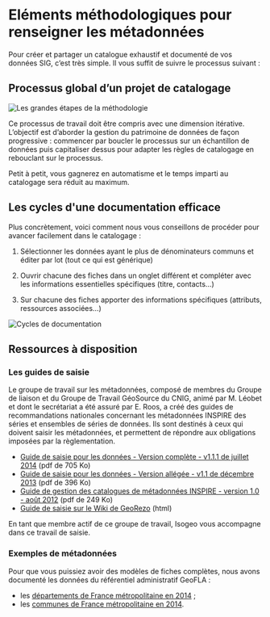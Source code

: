 # Eléments méthodologiques pour renseigner les métadonnées

Pour créer et partager un catalogue exhaustif et documenté de vos données SIG, c’est très simple. Il vous suffit de suivre le processus suivant :

## Processus global d’un projet de catalogage

![Les grandes étapes de la méthodologie](/assets/method_schema_cataloging_micro.png "Les étapes d&apos;un projet de catalogage")

Ce processus de travail doit être compris avec une dimension itérative. L’objectif est d’aborder la gestion du patrimoine de données de façon progressive : commencer par boucler le processus sur un échantillon de données puis capitaliser dessus pour adapter les règles de catalogage en rebouclant sur le processus.

Petit à petit, vous gagnerez en automatisme et le temps imparti au catalogage sera réduit au maximum.

## Les cycles d&apos;une documentation efficace

Plus concrètement, voici comment nous vous conseillons de procéder pour avancer facilement dans le catalogage :

1.	Sélectionner les données ayant le plus de dénominateurs communs et éditer par lot (tout ce qui est générique)

2.	Ouvrir chacune des fiches dans un onglet différent et compléter avec les informations essentielles spécifiques (titre, contacts…)

3.	Sur chacune des fiches apporter des informations spécifiques (attributs, ressources associées…)

![Cycles de documentation](/assets/method_schema_documentation_cycles.png "Les itérations de la méthodologie de catalogage")

## Ressources à disposition

### Les guides de saisie

Le groupe de travail sur les métadonnées, composé de membres du Groupe de liaison et du Groupe de Travail GéoSource du CNIG, animé par M. Léobet et dont le secrétariat a été assuré par E. Roos, a créé des guides de recommandations nationales concernant les métadonnées INSPIRE des séries et ensembles de séries de données. Ils sont destinés à ceux qui doivent saisir les métadonnées, et permettent de répondre aux obligations imposées par la règlementation.

* [Guide de saisie pour les données - Version complète - v1.1.1 de juillet 2014](http://cnig.gouv.fr/wp-content/uploads/2014/07/Guide-de-saisie-des-%C3%A9l%C3%A9ments-de-m%C3%A9tadonn%C3%A9es-INSPIRE-v1.1.1.pdf) (pdf de 705 Ko)
* [Guide de saisie pour les données - Version allégée - v1.1 de décembre 2013](http://cnig.gouv.fr/wp-content/uploads/2014/01/Guide-de-saisie-des-%C3%A9l%C3%A9ments-de-m%C3%A9tadonn%C3%A9es-INSPIRE-v1.1-final-light.pdf) (pdf de 396 Ko)
* [Guide de gestion des catalogues de métadonnées INSPIRE - version 1.0 - août 2012](http://inspire.ign.fr/sites/all/files/2012-08-20_guide-catalogues-md-inspire-v1.0.pdf) (pdf de 249 Ko)
* [Guide de saisie sur le Wiki de GeoRezo](http://georezo.net/wiki/main/donnees/inspire/aide_a_la_saisie_des_metadonnees_inspire) (html)

En tant que membre actif de ce groupe de travail, Isogeo vous accompagne dans ce travail de saisie.

### Exemples de métadonnées

Pour que vous puissiez avoir des modèles de fiches complètes, nous avons documenté les données du référentiel administratif GeoFLA :

* les [départements de France métropolitaine en 2014](http://open.isogeo.com/s/344d51c3edfb435daf9d98d948fa207e/Sbd1w7PgqE8n7LDq3azRqNhiMHZf0/m/754209f115c040a48d43ffc262b16500) ;
* les [communes de France métropolitaine en 2014](http://open.isogeo.com/s/344d51c3edfb435daf9d98d948fa207e/Sbd1w7PgqE8n7LDq3azRqNhiMHZf0/m/fa079cbb63cd4099bf249e572dbf4563).

